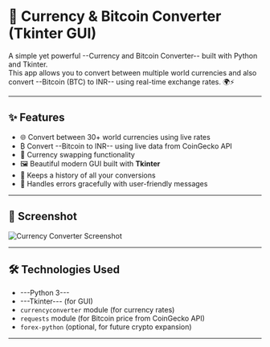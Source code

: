 # 💱 Currency & Bitcoin Converter (Tkinter GUI)

A simple yet powerful --Currency and Bitcoin Converter-- built with Python and Tkinter.  
This app allows you to convert between multiple world currencies and also convert --Bitcoin (BTC) to INR-- using real-time exchange rates. 🌍⚡

---

## ✨ Features

- 🌐 Convert between 30+ world currencies using live rates  
- ₿ Convert --Bitcoin to INR-- using live data from CoinGecko API  
- 🔄 Currency swapping functionality  
- 🖼️ Beautiful modern GUI built with **Tkinter**  
- 📜 Keeps a history of all your conversions  
- 🚫 Handles errors gracefully with user-friendly messages  

---

## 📸 Screenshot

![Currency Converter Screenshot](https://your-screenshot-link-if-any.png)

---

## 🛠️ Technologies Used

- ---Python 3---
- ---Tkinter--- (for GUI)
- `currencyconverter` module (for currency rates)
- `requests` module (for Bitcoin price from CoinGecko API)
- `forex-python` (optional, for future crypto expansion)

---
